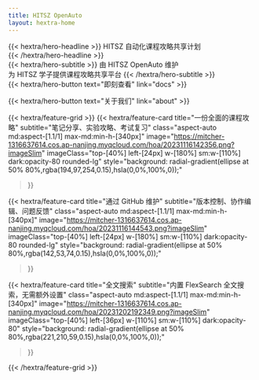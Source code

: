 ```yaml
---
title: HITSZ OpenAuto
layout: hextra-home
---
```


<div class="mt-6 mb-6">
{{< hextra/hero-headline >}}
  HITSZ 自动化课程攻略共享计划&nbsp;<br class="sm:block hidden" />
{{< /hextra/hero-headline >}}
</div>

<div class="mb-12">
{{< hextra/hero-subtitle >}}
  由 HITSZ OpenAuto 维护&nbsp;<br class="sm:block hidden" />为 HITSZ 学子提供课程攻略共享平台
{{< /hextra/hero-subtitle >}}
</div>

<div class="mb-6">
  {{< hextra/hero-button text="即刻查看" link="docs" >}}

  {{< hextra/hero-button text="关于我们" link="about" >}}
</div>

<div class="mt-6"></div>

{{< hextra/feature-grid >}}
  {{< hextra/feature-card
    title="一份全面的课程攻略"
    subtitle="笔记分享、实验攻略、考试复习"
    class="aspect-auto md:aspect-[1.1/1] max-md:min-h-[340px]"
    image="https://mitcher-1316637614.cos.ap-nanjing.myqcloud.com/hoa/20231116142356.png?imageSlim"
    imageClass="top-[40%] left-[24px] w-[180%] sm:w-[110%] dark:opacity-80 rounded-lg"
    style="background: radial-gradient(ellipse at 50% 80%,rgba(194,97,254,0.15),hsla(0,0%,100%,0));"
  >}}

  {{< hextra/feature-card
    title="通过 GitHub 维护"
    subtitle="版本控制、协作编辑、问题反馈"
    class="aspect-auto md:aspect-[1.1/1] max-md:min-h-[340px]"
    image="https://mitcher-1316637614.cos.ap-nanjing.myqcloud.com/hoa/20231116144543.png?imageSlim"
    imageClass="top-[40%] left-[24px] w-[180%] sm:w-[110%] dark:opacity-80 rounded-lg"
    style="background: radial-gradient(ellipse at 50% 80%,rgba(142,53,74,0.15),hsla(0,0%,100%,0));"
  >}}

  {{< hextra/feature-card
    title="全文搜索"
    subtitle="内置 FlexSearch 全文搜索，无需额外设置"
    class="aspect-auto md:aspect-[1.1/1] max-md:min-h-[340px]"
    image="https://mitcher-1316637614.cos.ap-nanjing.myqcloud.com/hoa/20231202192349.png?imageSlim"
    imageClass="top-[40%] left-[36px] w-[110%] sm:w-[110%] dark:opacity-80"
    style="background: radial-gradient(ellipse at 50% 80%,rgba(221,210,59,0.15),hsla(0,0%,100%,0));"
  >}}
  
{{< /hextra/feature-grid >}}

